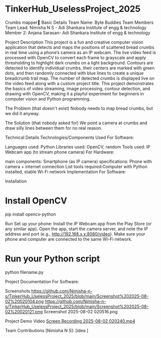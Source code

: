 # TinkerHub_UselessProject_2025
Crumbs mapper🎯
Basic Details
Team Name: Byte Buddies
Team Members
Team Lead: Nimisha N S - Adi Shankara Institute of engg & technology
Member 2: Anjana Sarasan- Adi Shankara Institute of engg & technology

Project Description
This project is a fun and creative computer vision application that detects and maps the positions of scattered bread crumbs in real time using a phone’s camera as an IP webcam. The live video feed is processed with OpenCV to convert each frame to grayscale and apply thresholding to highlight dark crumbs on a light background. Contours are detected to identify individual crumbs, their centers are marked with green dots, and then randomly connected with blue lines to create a unique breadcrumb trail map. The number of detected crumbs is displayed live on the video feed along with a custom project title. This project demonstrates the basics of video streaming, image processing, contour detection, and drawing with OpenCV, making it a playful experiment for beginners in computer vision and Python programming.

The Problem (that doesn't exist)
Nobody needs to map bread crumbs, but we did it anyway.

The Solution (that nobody asked for)
We point a camera at crumbs and draw silly lines between them for no real reason.

Technical Details
Technologies/Components Used
For Software:

Languages used: Python
Libraries used: OpenCV, random
Tools used: IP Webcam app (to stream phone camera)
For Hardware:

main components: Smartphone (as IP camera)
specifications: Phone with camera + internet connection
List tools required:Computer with Python installed, stable Wi-Fi network
Implementation
For Software:

Installation
# Install OpenCV
pip install opencv-python


Run
Set up your phone:
Install the IP Webcam app from the Play Store (or any similar app).
Open the app, start the camera server, and note the IP address and port (e.g., http://192.168.x.x:8080/video).
Make sure your phone and computer are connected to the same Wi-Fi network.

# Run your Python script
python filename.py

Project Documentation
For Software:

Screenshots 
https://github.com/Nimisha-n-s/TinkerHub_UselessProject_2025/blob/main/Screenshot%202025-08-02%20020104.png
https://github.com/Nimisha-n-s/TinkerHub_UselessProject_2025/blob/main/Screenshot%202025-08-02%20020121.png
Screenshot 2025-08-02 020516.png


Project Demo
Video
[Screen Recording 2025-08-02 020240.mp4](https://github.com/Nimisha-n-s/TinkerHub_UselessProject_2025/blob/main/Screen%20Recording%202025-08-02%20020240.mp4)



Team Contributions
[Nimisha N S]: [idea ]

